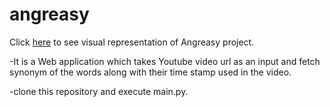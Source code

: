 # angreasy
Click [here](https://www.youtube.com/watch?v=LPCoqOomgAg) to see visual representation of Angreasy project.

-It is a Web application which takes Youtube video url as an input and fetch synonym of the words along with their time stamp used in the video.

-clone this repository and execute main.py.
